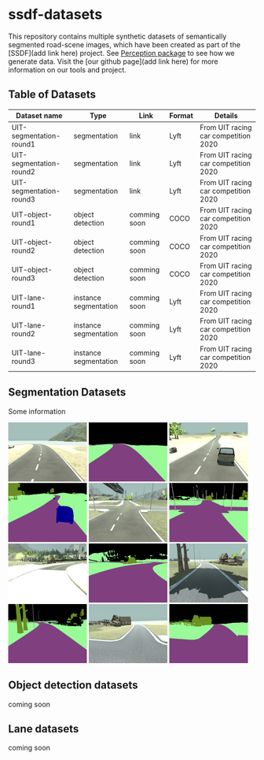 # ssdf-datasets

This repository contains multiple synthetic datasets of semantically segmented road-scene images, which have been created as part of the [SSDF](add link here) project.
See [Perception package](https://github.com/Unity-Technologies/com.unity.perception) to see how we generate data.
Visit the [our github page](add link here) for more information on our tools and project.

## Table of Datasets

| Dataset name            | Type                  | Link         | Format | Details                              |
| ----------------------- | --------------------- | ------------ | ------ | ------------------------------------ |
| UIT-segmentation-round1 | segmentation          | link         | Lyft   | From UIT racing car competition 2020 |
| UIT-segmentation-round2 | segmentation          | link         | Lyft   | From UIT racing car competition 2020 |
| UIT-segmentation-round3 | segmentation          | link         | Lyft   | From UIT racing car competition 2020 |
| UIT-object-round1       | object detection      | comming soon | COCO   | From UIT racing car competition 2020 |
| UIT-object-round2       | object detection      | comming soon | COCO   | From UIT racing car competition 2020 |
| UIT-object-round3       | object detection      | comming soon | COCO   | From UIT racing car competition 2020 |
| UIT-lane-round1         | instance segmentation | comming soon | Lyft   | From UIT racing car competition 2020 |
| UIT-lane-round2         | instance segmentation | comming soon | Lyft   | From UIT racing car competition 2020 |
| UIT-lane-round3         | instance segmentation | comming soon | Lyft   | From UIT racing car competition 2020 |

## Segmentation Datasets

Some information

<img width="160" src="assets/segmentation/rgb_3.png"> <img width="160" src="assets/segmentation/segmentation_3.png"> <img width="160" src="assets/segmentation/rgb_153.png"> <img width="160" src="assets/segmentation/segmentation_153.png">
<img width="160" src="assets/segmentation/rgb_325.png"> <img width="160" src="assets/segmentation/segmentation_325.png">
<img width="160" src="assets/segmentation/rgb_509.png"> <img width="160" src="assets/segmentation/segmentation_509.png">
<img width="160" src="assets/segmentation/rgb_991.png"> <img width="160" src="assets/segmentation/segmentation_991.png">
<img width="160" src="assets/segmentation/rgb_1049.png"> <img width="160" src="assets/segmentation/segmentation_1049.png">

## Object detection datasets

coming soon

## Lane datasets

coming soon
